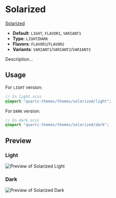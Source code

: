 # Solarized

[Solarized](https://github.com/harmtemolder)

- **Default**: `LIGHT`, `FLAVOR1`, `VARIANT1`
- **Type**: `LIGHT`/`DARK`
- **Flavors**: `FLAVOR1`/`FLAVOR2`
- **Variants**: `VARIANT1`/`VARIANT2`/`VARIANT3`

Description...

## Usage

For `LIGHT` version:

```scss
// In light.scss
@import "quartz-themes/themes/solarized/light";
```

For `DARK` version:

```scss
// In dark.scss
@import "quartz-themes/themes/solarized/dark";
```

## Preview

### Light

![Preview of Solarized Light](preview-light.png)

### Dark

![Preview of Solarized Dark](preview-dark.png)

